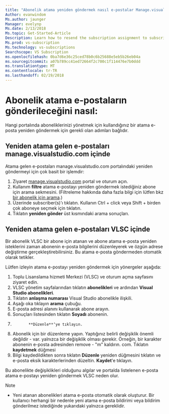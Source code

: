 ```yaml
---
title: "Abonelik atama yeniden göndermek nasıl e-postalar Manage.visualstudio.com veya VLSC içinde | Microsoft Docs"
Author: evanwindom
Ms.author: jaunger
Manager: evelynp
Ms.date: 2/13/2018
Ms.topic: Get-Started-Article
Description: Learn how to resend the subscription assignment to subscribers from manage.visualstudio.com or VLSC
Ms.prod: vs-subscription
Ms.technology: vs-subscriptions
Searchscope: VS Subscription
ms.openlocfilehash: 0ba7d6e36c25ced78b0c6b25688e5eb5b26eb04a
ms.sourcegitcommit: a07b789cc41ed72664f2c700c1f114476e7b0ddd
ms.translationtype: MT
ms.contentlocale: tr-TR
ms.lasthandoff: 02/19/2018
---
```

# <a name="how-to-resend-subscription-assignment-emails"></a>Abonelik atama e-postaların gönderileceğini nasıl:

Hangi portalında aboneliklerinizi yönetmek için kullandığınız bir atama e-posta yeniden göndermek için gerekli olan adımları bağlıdır. 

## <a name="resending-assignment-emails-from-within-managevisualstudiocom"></a>Yeniden atama gelen e-postaları manage.visualstudio.com içinde

Atama gelen e-postaları manage.visualstudio.com portalındaki yeniden göndermeyi için çok basit bir işlemdir:

1. Ziyaret [manage.visualstudio.com](https://manage.visualstudio.com) portal ve oturum açın. 
2. Kullanım **filtre** atama e-postayı yeniden göndermek istediğiniz abone için arama sekmesini. (Filtreleme hakkında daha fazla bilgi için lütfen bkz [bir abonelik için arama](/visualstudio/subscriptions/search-license).)
3. Üzerinde subscriber(s)'ı tıklatın.  Kullanın Ctrl + click veya Shift + birden çok aboneye seçmek için tıklatın.
4. Tıklatın **yeniden gönder** üst kısmındaki arama sonuçları.  

## <a name="resending-assignment-emails-from-within-vlsc"></a>Yeniden atama gelen e-postaları VLSC içinde
Bir abonelik VLSC bir abone için atanan ve abone atama e-posta yeniden isteklerini zaman abonenin e-posta bilgilerini düzenleyerek ve özgün adrese değiştirme gerçekleştirebilirsiniz. Bu atama e-posta göndermeden otomatik olarak tetikler.

Lütfen izleyin atama e-postayı yeniden göndermek için yönergeler aşağıda:


1. Toplu Lisanslama hizmeti Merkezi (VLSC) ve oturum açma sayfasını ziyaret edin.
2. VLSC yönetim sayfalarından tıklatın **abonelikleri** ve ardından **Visual Studio abonelikleri**.
3. Tıklatın **anlaşma numarası** Visual Studio abonelikle ilişkili.
4. Aşağı oka tıklayın **arama** çubuğu.  
5. E-posta adresi alanını kullanarak abone arayın.
6. Sonuçları listesinden tıklatın **Soyadı** abonenin.
7. 
              **Düzenle**‘ye tıklayın.
8. Abonelik için bir düzenleme yapın. Yaptığınız belirli değişiklik önemli değildir - var. yalnızca bir değişiklik olması gerekir.  Örneğin, bir karakter abonenin e-posta adresinden remove - "m" kaldırın. com. Tıklatın **kaydetmek** düğmesi
9. Bilgi kaydedildikten sonra tıklatın **Düzenle** yeniden düğmesini tıklatın ve e-posta eksik karakterlerinden düzeltin. **Kaydet**'e tıklayın.
   
Bu abonelikte değişiklikleri olduğunu algılar ve portalda listelenen e-posta atama e-postayı yeniden göndermek VLSC neden olur. 

> [!NOTE]
> - Yeni atanan abonelikleri atama e-posta otomatik olarak oluşturur. Bir kullanıcı herhangi bir nedenle yeni atama e-posta bildirimi veya bildirim gönderilmez istediğinde yukarıdaki yalnızca gereklidir.

